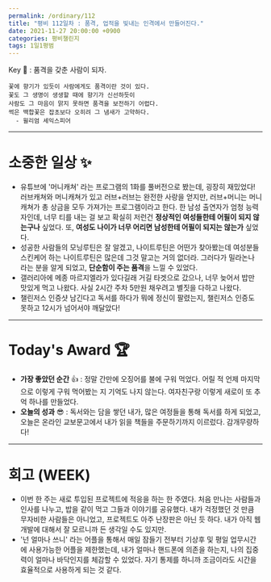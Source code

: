 ```yaml
---
permalink: /ordinary/112
title: "평비 112일차 : 품격, 업적을 빛내는 인격에서 만들어진다."
date: 2021-11-27 20:00:00 +0900
categories: 평비챌린지
tags: 1일1평범
---
```

Key 🔑 : 품격을 갖춘 사람이 되자.
```
꽃에 향기가 있듯이 사람에게도 품격이란 것이 있다.
꽃도 그 생명이 생생할 때에 향기가 신선하듯이
사람도 그 마음이 맑지 못하면 품격을 보전하기 어렵다.
썩은 백합꽃은 잡초보다 오히려 그 냄새가 고약하다.
  - 윌리엄 세익스피어
```

---
# 소중한 일상 ✨
- 유튜브에 '머니캐쳐' 라는 프로그램의 1화를 풀버전으로 봤는데, 굉장히 재밌었다! 러브캐쳐와 머니캐쳐가 있고 러브+러브는 완전한 사랑을 얻지만, 러브+머니는 머니캐쳐가 총 상금을 모두 가져가는 프로그램이라고 한다. 한 남성 출연자가 엄청 능력자인데, 너무 티를 내는 걸 보고 확실히 저런건 **정상적인 여성들한테 어필이 되지 않는구나** 싶었다. 또, **여성도 나이가 너무 어리면 남성한테 어필이 되지는 않는가** 싶었다.
- 성공한 사람들의 모닝루틴은 잘 알겠고, 나이트루틴은 어떤가 찾아봤는데 여성분들 스킨케어 하는 나이트루틴은 많은데 그것 말고는 거의 없더라. 그러다가 밀라논나 라는 분을 알게 되었고, **단순함이 주는 품격**을 느낄 수 있었다.
- 갤러리아에 메종 마르지엘라가 있다길래 거길 타겟으로 갔으나, 너무 늦어서 밥만 맛있게 먹고 나왔다. 사실 2시간 주차 5만원 채우려고 별짓을 다하고 나왔다.
- 챌린저스 인증샷 남긴다고 독서를 하다가 뭐에 정신이 팔렸는지, 챌린저스 인증도 못하고 12시가 넘어서야 깨달았다!

---
# Today's Award 🏆
- **가장 좋았던 순간** 👍 : 정말 간만에 오징어를 불에 구워 먹었다. 어릴 적 언제 마지막으로 이렇게 구워 먹어봤는 지 기억도 나지 않는다. 여자친구랑 이렇게 새로이 또 추억 하나를 만들었다.
- **오늘의 성과** 😎 : 독서와는 담을 쌓던 내가, 많은 여정들을 통해 독서를 하게 되었고, 오늘은 온라인 교보문고에서 내가 읽을 책들을 주문하기까지 이르렀다. 감개무량하다!

---
# 회고 (WEEK)
- 이번 한 주는 새로 투입된 프로젝트에 적응을 하는 한 주였다. 처음 만나는 사람들과 인사를 나누고, 밥을 같이 먹고 그들과 이야기를 공유했다. 내가 걱정했던 것 만큼 무자비한 사람들은 아니었고, 프로젝트도 아주 난장판은 아닌 듯 하다. 내가 아직 웹 개발에 대해서 잘 모르니까 든 생각일 수도 있지만.
- '넌 얼마나 쓰니' 라는 어플을 통해서 매일 잠들기 전부터 기상후 및 평일 업무시간에 사용가능한 어플을 제한했는데, 내가 얼마나 핸드폰에 의존을 하는지, 나의 집중력이 얼마나 바닥인지를 체감할 수 있었다. 자기 통제를 하니까 조금이라도 시간을 효율적으로 사용하게 되는 것 같다.